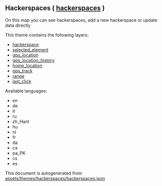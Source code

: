 [//]: # (WARNING: this file is automatically generated. Please find the sources at the bottom and edit those sources)

 Hackerspaces ( [hackerspaces](https://mapcomplete.org/hackerspaces) ) 
-----------------------------------------------------------------------



On this map you can see hackerspaces, add a new hackerspace or update data directly

This theme contains the following layers:



  - [hackerspace](../Layers/hackerspace.md)
  - [selected_element](../Layers/selected_element.md)
  - [gps_location](../Layers/gps_location.md)
  - [gps_location_history](../Layers/gps_location_history.md)
  - [home_location](../Layers/home_location.md)
  - [gps_track](../Layers/gps_track.md)
  - [range](../Layers/range.md)
  - [last_click](../Layers/last_click.md)


Available languages:



  - en
  - de
  - it
  - ru
  - zh_Hant
  - hu
  - nl
  - fr
  - da
  - ca
  - pa_PK
  - cs
  - es
 

This document is autogenerated from [assets/themes/hackerspaces/hackerspaces.json](https://github.com/pietervdvn/MapComplete/blob/develop/assets/themes/hackerspaces/hackerspaces.json)
